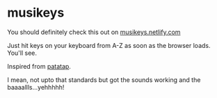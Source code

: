 # musikeys

You should definitely check this out on [musikeys.netlify.com](https://musikeys.netlify.com/)

Just hit keys on your keyboard from A-Z as soon as the browser loads. You'll see.

Inspired from [patatap](https://patatap.com/).

I mean, not upto that standards but got the sounds working and the baaaallls...yehhhhh!

